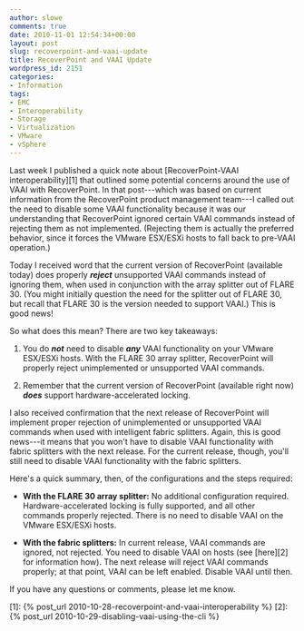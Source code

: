 ```yaml
---
author: slowe
comments: true
date: 2010-11-01 12:54:34+00:00
layout: post
slug: recoverpoint-and-vaai-update
title: RecoverPoint and VAAI Update
wordpress_id: 2151
categories:
- Information
tags:
- EMC
- Interoperability
- Storage
- Virtualization
- VMware
- vSphere
---
```


Last week I published a quick note about [RecoverPoint-VAAI interoperability][1] that outlined some potential concerns around the use of VAAI with RecoverPoint. In that post---which was based on current information from the RecoverPoint product management team---I called out the need to disable some VAAI functionality because it was our understanding that RecoverPoint ignored certain VAAI commands instead of rejecting them as not implemented. (Rejecting them is actually the preferred behavior, since it forces the VMware ESX/ESXi hosts to fall back to pre-VAAI operation.)

Today I received word that the current version of RecoverPoint (available today) does properly **_reject_** unsupported VAAI commands instead of ignoring them, when used in conjunction with the array splitter out of FLARE 30. (You might initially question the need for the splitter out of FLARE 30, but recall that FLARE 30 is the version needed to support VAAI.) This is good news!

So what does this mean? There are two key takeaways:

1. You do **_not_** need to disable **_any_** VAAI functionality on your VMware ESX/ESXi hosts. With the FLARE 30 array splitter, RecoverPoint will properly reject unimplemented or unsupported VAAI commands.

2. Remember that the current version of RecoverPoint (available right now) **_does_** support hardware-accelerated locking.

I also received confirmation that the next release of RecoverPoint will implement proper rejection of unimplemented or unsupported VAAI commands when used with intelligent fabric splitters. Again, this is good news---it means that you won't have to disable VAAI functionality with fabric splitters with the next release. For the current release, though, you'll still need to disable VAAI functionality with the fabric splitters.

Here's a quick summary, then, of the configurations and the steps required:

* **With the FLARE 30 array splitter:** No additional configuration required. Hardware-accelerated locking is fully supported, and all other commands properly rejected. There is no need to disable VAAI on the VMware ESX/ESXi hosts.

* **With the fabric splitters:** In current release, VAAI commands are ignored, not rejected. You need to disable VAAI on hosts (see [here][2] for information how). The next release will reject VAAI commands properly; at that point, VAAI can be left enabled. Disable VAAI until then.

If you have any questions or comments, please let me know.

[1]: {% post_url 2010-10-28-recoverpoint-and-vaai-interoperability %}
[2]: {% post_url 2010-10-29-disabling-vaai-using-the-cli %}
